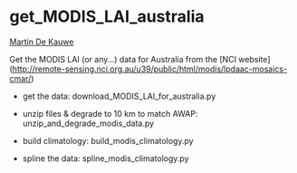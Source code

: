 # get_MODIS_LAI_australia

[Martin De Kauwe](https://mdekauwe.github.io/)

Get the MODIS LAI (or any...) data for Australia from the [NCI website] (http://remote-sensing.nci.org.au/u39/public/html/modis/lpdaac-mosaics-cmar/)

- get the data: download_MODIS_LAI_for_australia.py

- unzip files & degrade to 10 km to match AWAP: unzip_and_degrade_modis_data.py

- build climatology: build_modis_climatology.py

- spline the data: spline_modis_climatology.py
